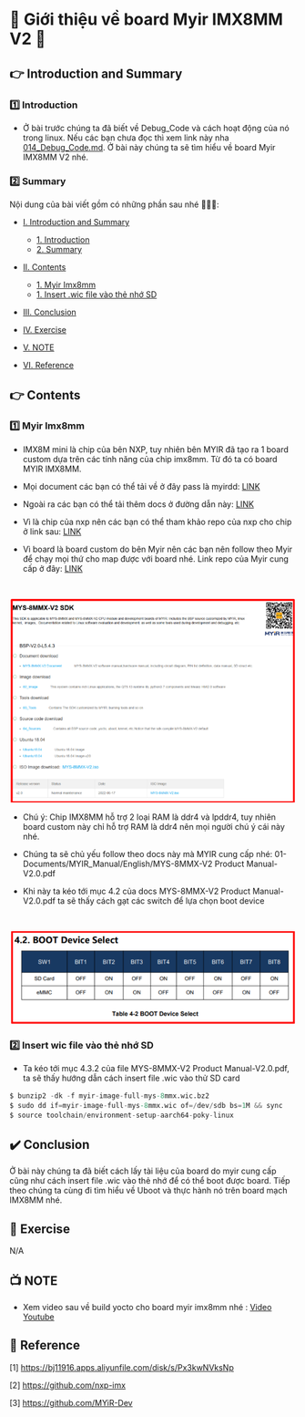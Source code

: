 # 💚 Giới thiệu về board Myir IMX8MM V2 💛

## 👉 Introduction and Summary

### 1️⃣ Introduction

+ Ở bài trước chúng ta đã biết về Debug_Code và cách hoạt động của nó trong linux. Nếu các bạn chưa đọc thì xem link này nha [014_Debug_Code.md](../014_Debug_Code/014_Debug_Code.md). Ở bài này chúng ta sẽ tìm hiểu về board Myir IMX8MM V2 nhé.

### 2️⃣ Summary

Nội dung của bài viết gồm có những phần sau nhé 📢📢📢:
- [I. Introduction and Summary](#👉-introduction-and-summary)

    - [1. Introduction](#1️⃣-introduction)
    - [2. Summary](#2️⃣-summary)
- [II. Contents](#👉-contents)
    - [1. Myir Imx8mm](#1️⃣-myir-imx8mm)
    - [1. Insert .wic file vào thẻ nhớ SD](#2️⃣-insert-wic-file-vào-thẻ-nhớ-sd)
- [III. Conclusion](#✔️-conclusion)
- [IV. Exercise](#💯-exercise)
- [V. NOTE](#📺-note)
- [VI. Reference](#📌-reference)

## 👉 Contents

### 1️⃣ Myir Imx8mm

+ IMX8M mini là chip của bên NXP, tuy nhiên bên MYIR đã tạo ra 1 board custom dựa trên các tính năng của chip imx8mm. Từ đó ta có board MYIR IMX8MM.

+ Mọi document các bạn có thể tải về ở đây pass là myirdd: [LINK](https://bj11916.apps.aliyunfile.com/disk/s/Px3kwNVksNp) 

+ Ngoài ra các bạn có thể tải thêm docs ở đường dẫn này: [LINK](https://d.myirtech.com/MYS-8MMX/)

+ Vì là chip của nxp nên các bạn có thể tham khảo repo của nxp cho chip ở link sau: [LINK](https://github.com/nxp-imx)

+ Vì board là board custom do bên Myir nên các bạn nên follow theo Myir để chạy mọi thứ cho map được với board nhé. Link repo của Myir cung cấp ở đây: [LINK](https://github.com/MYiR-Dev)

​<p align="center">
  <img src="Images/Screenshot_2.png" alt="hello" style="width:500px; height:auto;"/>   
</p>

+ Chú ý: Chip IMX8MM hỗ trợ 2 loại RAM là ddr4 và lpddr4, tuy nhiên board custom này chỉ hỗ trợ RAM là ddr4 nên mọi người chú ý cái này nhé.

+ Chúng ta sẽ chủ yếu follow theo docs này mà MYIR cung cấp nhé: 01-Documents/MYIR_Manual/English/MYS-8MMX-V2 Product Manual-V2.0.pdf

+ Khi này ta kéo tới mục 4.2 của docs MYS-8MMX-V2 Product Manual-V2.0.pdf ta sẽ thấy cách gạt các switch để lựa chọn boot device

​<p align="center">
  <img src="Images/Screenshot_1.png" alt="hello" style="width:500px; height:auto;"/>   
</p>

### 2️⃣ Insert wic file vào thẻ nhớ SD
+ Ta kéo tới mục 4.3.2 của file MYS-8MMX-V2 Product Manual-V2.0.pdf, ta sẽ thấy hướng dẫn cách insert file .wic vào thử SD card

```s
$ bunzip2 -dk -f myir-image-full-mys-8mmx.wic.bz2
$ sudo dd if=myir-image-full-mys-8mmx.wic of=/dev/sdb bs=1M && sync
$ source toolchain/environment-setup-aarch64-poky-linux
```

## ✔️ Conclusion
Ở bài này chúng ta đã biết cách lấy tài liệu của board do myir cung cấp cũng như cách insert file .wic vào thẻ nhớ để có thể boot được board. Tiếp theo chúng ta cùng đi tìm hiểu về Uboot và thực hành nó trên board mạch IMX8MM nhé.

## 💯 Exercise
N/A

## 📺 NOTE

+ Xem video sau về build yocto cho board myir imx8mm nhé : [Video Youtube](https://www.youtube.com/watch?v=VC0RBb2W9H0)

## 📌 Reference

[1] https://bj11916.apps.aliyunfile.com/disk/s/Px3kwNVksNp

[2] https://github.com/nxp-imx

[3] https://github.com/MYiR-Dev